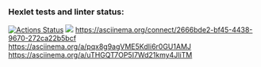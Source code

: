 ### Hexlet tests and linter status:
[![Actions Status](https://github.com/leilanimoone/python-project-49/workflows/hexlet-check/badge.svg)](https://github.com/leilanimoone/python-project-49/actions)
<a href="https://codeclimate.com/github/leilanimoone/python-project-49/maintainability"><img src="https://api.codeclimate.com/v1/badges/8579fdead27eaada1b06/maintainability" /></a>
https://asciinema.org/connect/2666bde2-bf45-4438-9670-272ca22b5bcf
https://asciinema.org/a/pqx8g9agVME5KdIi6r0GU1AMJ
https://asciinema.org/a/uTHGQT7OP5I7Wd21kmy4JIiTM
